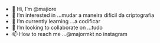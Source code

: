 - 👋 Hi, I’m @majiore
- 👀 I’m interested in ...mudar a maneira dificil da criptografia 
- 🌱 I’m currently learning ...a codificar
- 💞️ I’m looking to collaborate on ...tudo 
- 📫 How to reach me ...@majormkt no instagram

<!---
majiore/majiore is a ✨ special ✨ repository because its `README.md` (this file) appears on your GitHub profile.
You can click the Preview link to take a look at your changes.
--->
